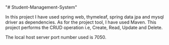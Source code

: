"# Student-Management-System" 

In this project I have used spring web, thymeleaf, spring data jpa and mysql driver as dependencies. As for the project tool, I have used Maven. This project performs the CRUD operation i.e, Create, Read, Update and Delete.

The local host server port number used is 7050.
